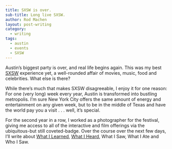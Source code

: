 ```yaml
---
title: SXSW is over.
sub-title: Long live SXSW.
author: Rod Machen
layout: post-writing
category:
  - writing
tags:
  - austin
  - events
  - SXSW
---
```

<p dir="ltr">
  Austin&#8217;s biggest party is over, and real life begins again. This was my best <a href="http://www.sxsw.com" target="_blank">SXSW</a> experience yet, a well-rounded affair of movies, music, food and celebrities. What else is there?
</p>

<p dir="ltr">
  <!-- <img class="alignright size-full wp-image-473" src="http://words.rodmachen.com/wp-content/uploads/2014/03/SXSW-logo.jpg" alt="SXSW logo" width="320" height="256" /> -->While there&#8217;s much that makes SXSW disagreeable, I enjoy it for one reason: For one (very long) week every year, Austin is transformed into bustling metropolis. I&#8217;m sure New York City offers the same amount of energy and entertainment on any given week, but to be in the middle of Texas and have the world pay you a visit . . . well, it&#8217;s special.
</p>

<p dir="ltr">
  For the second year in a row, I worked as a photographer for the festival, giving me access to all of the interactive and film offerings via the ubiquitous-but still coveted-badge. Over the course over the next few days, I&#8217;ll write about <a href="http://words.rodmachen.com/?p=535" target="_blank">What I Learned</a>, <a href="http://words.rodmachen.com/?p=535" target="_blank">What I Heard</a>, What I Saw, What I Ate and Who I Saw.
</p>